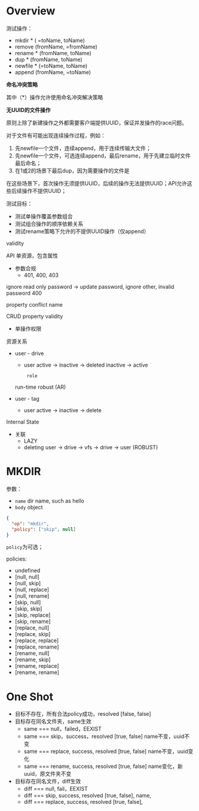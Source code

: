 # Overview

测试操作：

+ mkdir * ( =toName, toName)
+ remove (fromName, =fromName)
+ rename * (fromName, toName)
+ dup * (fromName, toName)
+ newfile * (=toName, toName)
+ append (fromName, =toName)

**命名冲突策略**

其中（*）操作允许使用命名冲突解决策略

**无UUID的文件操作**

原则上除了新建操作之外都需要客户端提供UUID，保证并发操作的race问题。

对于文件有可能出现连续操作过程，例如：

1. 先newfile一个文件，连续append，用于连续传输大文件；
2. 先newfile一个文件，可选连续append，最后rename，用于先建立临时文件最后命名；
3. 在1或2的场景下最后dup，因为需要操作的文件是

在这些场景下，首次操作无须提供UUID，后续的操作无法提供UUID；API允许这些后续操作不提供UUID；

测试目标：

+ 测试单操作覆盖参数组合
+ 测试组合操作的顺序依赖关系
+ 测试rename策略下允许的不提供UUID操作（仅append）
 

validity


API
单资源，包含属性
+ 参数合规
  + 401, 400, 403 

ignore read only
password -> update password, ignore other, invalid password 400
 
property conflict name

CRUD property validity

+ 单操作权限

资源关系
+ user - drive
  + user active -> inactive -> deleted
         inactive -> active

         role

  run-time 
  robust (AR)

+ user - tag
  + user active -> inactive -> delete

Internal State
+ 关联
  + LAZY
  + deleting user -> drive -> vfs -> drive -> user (ROBUST)


# MKDIR

参数：
+ `name` dir name, such as hello
+ `body` object

```json
{
  "op": "mkdir",
  "policy": ["skip", null]
}
```

`policy`为可选；

policies:

+ undefined
+ [null, null]
+ [null, skip]
+ [null, replace]
+ [null, rename]
+ [skip, null]
+ [skip, skip]
+ [skip, replace]
+ [skip, rename]
+ [replace, null]
+ [replace, skip]
+ [replace, replace]
+ [replace, rename]
+ [rename, null]
+ [rename, skip]
+ [rename, replace]
+ [rename, rename]

# One Shot

+ 目标不存在，所有合法policy成功，resolved [false, false]
+ 目标存在同名文件夹，same生效
  + same === null，failed，EEXIST
  + same === skip，success，resolved [true, false] name不变，uuid不变
  + same === replace, success, resolved [true, false] name不变，uuid变化
  + same === rename, success, resolved [true, false] name变化，新uuid，原文件夹不变
+ 目标存在同名文件，diff生效
  + diff === null, fail，EEXIST
  + diff === skip, success, resolved [true, false], name, 
  + diff === replace, success, resolved [true, false],  